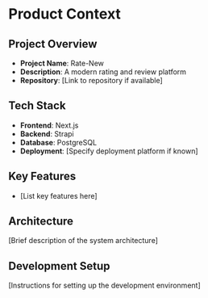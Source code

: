 # Product Context

## Project Overview
- **Project Name**: Rate-New
- **Description**: A modern rating and review platform
- **Repository**: [Link to repository if available]

## Tech Stack
- **Frontend**: Next.js
- **Backend**: Strapi
- **Database**: PostgreSQL
- **Deployment**: [Specify deployment platform if known]

## Key Features
- [List key features here]

## Architecture
[Brief description of the system architecture]

## Development Setup
[Instructions for setting up the development environment]
